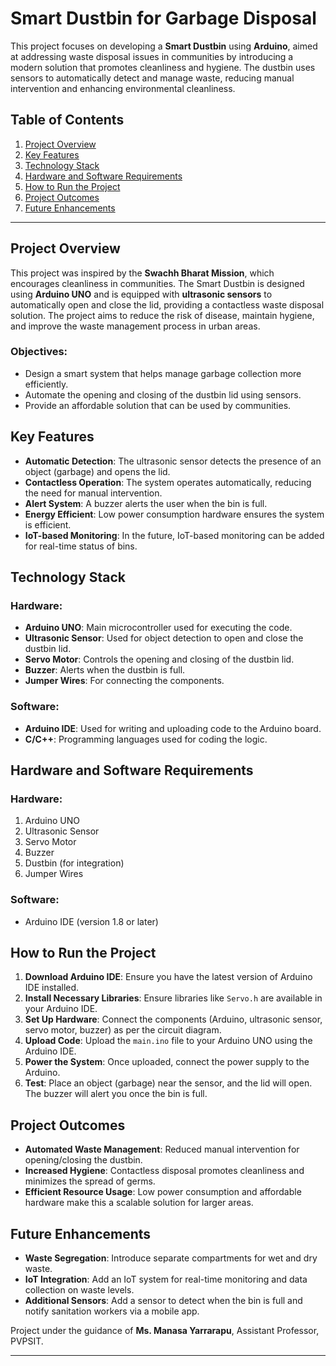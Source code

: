 # Smart Dustbin for Garbage Disposal

This project focuses on developing a **Smart Dustbin** using **Arduino**, aimed at addressing waste disposal issues in communities by introducing a modern solution that promotes cleanliness and hygiene. The dustbin uses sensors to automatically detect and manage waste, reducing manual intervention and enhancing environmental cleanliness.

## Table of Contents

1. [Project Overview](#project-overview)
2. [Key Features](#key-features)
3. [Technology Stack](#technology-stack)
4. [Hardware and Software Requirements](#hardware-and-software-requirements)
5. [How to Run the Project](#how-to-run-the-project)
6. [Project Outcomes](#project-outcomes)
7. [Future Enhancements](#future-enhancements)

---

## Project Overview

This project was inspired by the **Swachh Bharat Mission**, which encourages cleanliness in communities. The Smart Dustbin is designed using **Arduino UNO** and is equipped with **ultrasonic sensors** to automatically open and close the lid, providing a contactless waste disposal solution. The project aims to reduce the risk of disease, maintain hygiene, and improve the waste management process in urban areas.

### Objectives:
- Design a smart system that helps manage garbage collection more efficiently.
- Automate the opening and closing of the dustbin lid using sensors.
- Provide an affordable solution that can be used by communities.

## Key Features

- **Automatic Detection**: The ultrasonic sensor detects the presence of an object (garbage) and opens the lid.
- **Contactless Operation**: The system operates automatically, reducing the need for manual intervention.
- **Alert System**: A buzzer alerts the user when the bin is full.
- **Energy Efficient**: Low power consumption hardware ensures the system is efficient.
- **IoT-based Monitoring**: In the future, IoT-based monitoring can be added for real-time status of bins.

## Technology Stack

### Hardware:
- **Arduino UNO**: Main microcontroller used for executing the code.
- **Ultrasonic Sensor**: Used for object detection to open and close the dustbin lid.
- **Servo Motor**: Controls the opening and closing of the dustbin lid.
- **Buzzer**: Alerts when the dustbin is full.
- **Jumper Wires**: For connecting the components.

### Software:
- **Arduino IDE**: Used for writing and uploading code to the Arduino board.
- **C/C++**: Programming languages used for coding the logic.

## Hardware and Software Requirements

### Hardware:
1. Arduino UNO
2. Ultrasonic Sensor
3. Servo Motor
4. Buzzer
5. Dustbin (for integration)
6. Jumper Wires

### Software:
- Arduino IDE (version 1.8 or later)

## How to Run the Project

1. **Download Arduino IDE**: Ensure you have the latest version of Arduino IDE installed.
2. **Install Necessary Libraries**: Ensure libraries like `Servo.h` are available in your Arduino IDE.
3. **Set Up Hardware**: Connect the components (Arduino, ultrasonic sensor, servo motor, buzzer) as per the circuit diagram.
4. **Upload Code**: Upload the `main.ino` file to your Arduino UNO using the Arduino IDE.
5. **Power the System**: Once uploaded, connect the power supply to the Arduino.
6. **Test**: Place an object (garbage) near the sensor, and the lid will open. The buzzer will alert you once the bin is full.

## Project Outcomes

- **Automated Waste Management**: Reduced manual intervention for opening/closing the dustbin.
- **Increased Hygiene**: Contactless disposal promotes cleanliness and minimizes the spread of germs.
- **Efficient Resource Usage**: Low power consumption and affordable hardware make this a scalable solution for larger areas.

## Future Enhancements

- **Waste Segregation**: Introduce separate compartments for wet and dry waste.
- **IoT Integration**: Add an IoT system for real-time monitoring and data collection on waste levels.
- **Additional Sensors**: Add a sensor to detect when the bin is full and notify sanitation workers via a mobile app.


Project under the guidance of **Ms. Manasa Yarrarapu**, Assistant Professor, PVPSIT.

---

